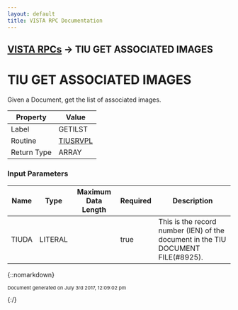 ```yaml
---
layout: default
title: VISTA RPC Documentation
---
```


## [VISTA RPCs](TableOfContents) &#8594; TIU GET ASSOCIATED IMAGES
# TIU GET ASSOCIATED IMAGES

Given a Document, get the list of associated images.

Property | Value
--- | ---
Label | GETILST
Routine | [TIUSRVPL](http://code.osehra.org/dox/Routine_TIUSRVPL_source.html)
Return Type | ARRAY


### Input Parameters

Name | Type | Maximum Data Length | Required | Description
--- | --- | --- | --- | ---
TIUDA | LITERAL |  | true | This is the record number (IEN) of the document in the TIU DOCUMENT FILE(#8925).



{::nomarkdown} <br/><p style="font-size: 11px">Document generated on July 3rd 2017, 12:09:02 pm</p>{:/}
